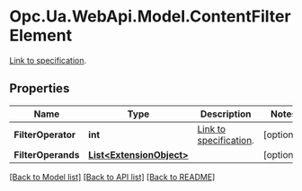 # Opc.Ua.WebApi.Model.ContentFilterElement
[Link to specification](https://reference.opcfoundation.org/v105/Core/docs/Part4/7.7.1).

## Properties

Name | Type | Description | Notes
------------ | ------------- | ------------- | -------------
**FilterOperator** | **int** | [Link to specification](https://reference.opcfoundation.org/v105/Core/docs/Part4/7.7.3). | [optional] 
**FilterOperands** | [**List&lt;ExtensionObject&gt;**](ExtensionObject.md) |  | [optional] 

[[Back to Model list]](../README.md#documentation-for-models) [[Back to API list]](../README.md#documentation-for-api-endpoints) [[Back to README]](../README.md)

